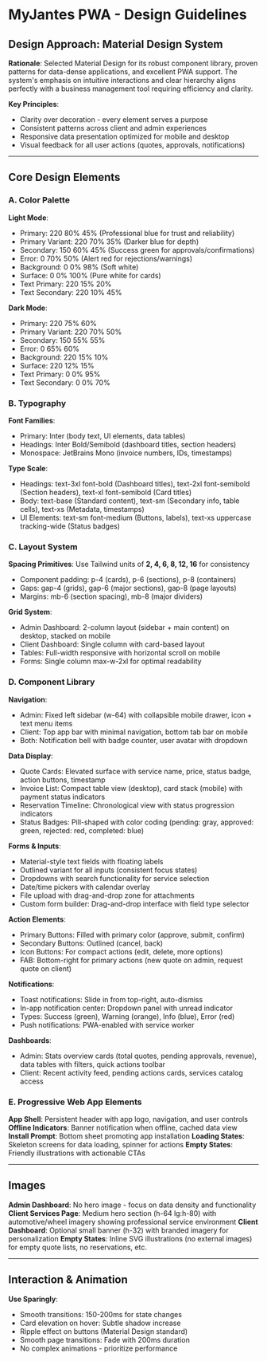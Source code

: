 # MyJantes PWA - Design Guidelines

## Design Approach: Material Design System
**Rationale**: Selected Material Design for its robust component library, proven patterns for data-dense applications, and excellent PWA support. The system's emphasis on intuitive interactions and clear hierarchy aligns perfectly with a business management tool requiring efficiency and clarity.

**Key Principles**:
- Clarity over decoration - every element serves a purpose
- Consistent patterns across client and admin experiences
- Responsive data presentation optimized for mobile and desktop
- Visual feedback for all user actions (quotes, approvals, notifications)

---

## Core Design Elements

### A. Color Palette

**Light Mode**:
- Primary: 220 80% 45% (Professional blue for trust and reliability)
- Primary Variant: 220 70% 35% (Darker blue for depth)
- Secondary: 150 60% 45% (Success green for approvals/confirmations)
- Error: 0 70% 50% (Alert red for rejections/warnings)
- Background: 0 0% 98% (Soft white)
- Surface: 0 0% 100% (Pure white for cards)
- Text Primary: 220 15% 20%
- Text Secondary: 220 10% 45%

**Dark Mode**:
- Primary: 220 75% 60%
- Primary Variant: 220 70% 50%
- Secondary: 150 55% 55%
- Error: 0 65% 60%
- Background: 220 15% 10%
- Surface: 220 12% 15%
- Text Primary: 0 0% 95%
- Text Secondary: 0 0% 70%

### B. Typography

**Font Families**:
- Primary: Inter (body text, UI elements, data tables)
- Headings: Inter Bold/Semibold (dashboard titles, section headers)
- Monospace: JetBrains Mono (invoice numbers, IDs, timestamps)

**Type Scale**:
- Headings: text-3xl font-bold (Dashboard titles), text-2xl font-semibold (Section headers), text-xl font-semibold (Card titles)
- Body: text-base (Standard content), text-sm (Secondary info, table cells), text-xs (Metadata, timestamps)
- UI Elements: text-sm font-medium (Buttons, labels), text-xs uppercase tracking-wide (Status badges)

### C. Layout System

**Spacing Primitives**: Use Tailwind units of **2, 4, 6, 8, 12, 16** for consistency
- Component padding: p-4 (cards), p-6 (sections), p-8 (containers)
- Gaps: gap-4 (grids), gap-6 (major sections), gap-8 (page layouts)
- Margins: mb-6 (section spacing), mb-8 (major dividers)

**Grid System**:
- Admin Dashboard: 2-column layout (sidebar + main content) on desktop, stacked on mobile
- Client Dashboard: Single column with card-based layout
- Tables: Full-width responsive with horizontal scroll on mobile
- Forms: Single column max-w-2xl for optimal readability

### D. Component Library

**Navigation**:
- Admin: Fixed left sidebar (w-64) with collapsible mobile drawer, icon + text menu items
- Client: Top app bar with minimal navigation, bottom tab bar on mobile
- Both: Notification bell with badge counter, user avatar with dropdown

**Data Display**:
- Quote Cards: Elevated surface with service name, price, status badge, action buttons, timestamp
- Invoice List: Compact table view (desktop), card stack (mobile) with payment status indicators
- Reservation Timeline: Chronological view with status progression indicators
- Status Badges: Pill-shaped with color coding (pending: gray, approved: green, rejected: red, completed: blue)

**Forms & Inputs**:
- Material-style text fields with floating labels
- Outlined variant for all inputs (consistent focus states)
- Dropdowns with search functionality for service selection
- Date/time pickers with calendar overlay
- File upload with drag-and-drop zone for attachments
- Custom form builder: Drag-and-drop interface with field type selector

**Action Elements**:
- Primary Buttons: Filled with primary color (approve, submit, confirm)
- Secondary Buttons: Outlined (cancel, back)
- Icon Buttons: For compact actions (edit, delete, more options)
- FAB: Bottom-right for primary actions (new quote on admin, request quote on client)

**Notifications**:
- Toast notifications: Slide in from top-right, auto-dismiss
- In-app notification center: Dropdown panel with unread indicator
- Types: Success (green), Warning (orange), Info (blue), Error (red)
- Push notifications: PWA-enabled with service worker

**Dashboards**:
- Admin: Stats overview cards (total quotes, pending approvals, revenue), data tables with filters, quick actions toolbar
- Client: Recent activity feed, pending actions cards, services catalog access

### E. Progressive Web App Elements

**App Shell**: Persistent header with app logo, navigation, and user controls
**Offline Indicators**: Banner notification when offline, cached data view
**Install Prompt**: Bottom sheet promoting app installation
**Loading States**: Skeleton screens for data loading, spinner for actions
**Empty States**: Friendly illustrations with actionable CTAs

---

## Images

**Admin Dashboard**: No hero image - focus on data density and functionality
**Client Services Page**: Medium hero section (h-64 lg:h-80) with automotive/wheel imagery showing professional service environment
**Client Dashboard**: Optional small banner (h-32) with branded imagery for personalization
**Empty States**: Inline SVG illustrations (no external images) for empty quote lists, no reservations, etc.

---

## Interaction & Animation

**Use Sparingly**:
- Smooth transitions: 150-200ms for state changes
- Card elevation on hover: Subtle shadow increase
- Ripple effect on buttons (Material Design standard)
- Smooth page transitions: Fade with 200ms duration
- No complex animations - prioritize performance